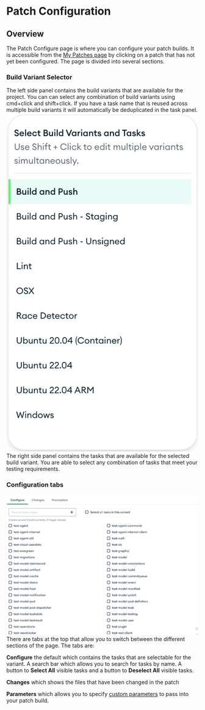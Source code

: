 # Patch Configuration

## Overview
The Patch Configure page is where you can configure your patch builds. It is accessible from the [My Patches page](./My-Patches.md) by clicking on a patch that has not yet been configured. The page is divided into several sections.

### Build Variant Selector
The left side panel contains the build variants that are available for the project. You can can select any combination of build variants using cmd+click and shift+click. If you have a task name that is reused across multiple build variants it will automatically be deduplicated in the task panel.
![Build Variant Selector](../images/build_variant_selector.png)
 The right side panel contains the tasks that are available for the selected build variant. You are able to select any combination of tasks that meet your testing requirements.

### Configuration tabs
![Task Selector](../images/task_selector.png)
 There are tabs at the top that allow you to switch between the different sections of the page. The tabs are: 
 
 **Configure** the default which contains the tasks that are selectable for the variant. A search bar which allows you to search for tasks by name. A button to **Select All** visible tasks and a button to **Deselect All** visible tasks.
 
  **Changes** which shows the files that have been changed in the patch
  
   **Parameters** which allows you to specify [custom parameters](../Project-Configuration/Parameterized-Builds.md) to pass into your patch build.

